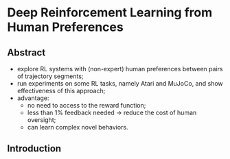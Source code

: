 # Deep Reinforcement Learning from Human Preferences

## Abstract

- explore RL systems with (non-expert) human preferences between pairs of trajectory segments;
- run experiments on some RL tasks, namely Atari and MuJoCo, and show effectiveness of this approach;
- advantage: 
	- no need to access to the reward function; 
	- less than 1% feedback needed -> reduce the cost of human oversight;
	- can learn complex novel behaviors.

## Introduction
